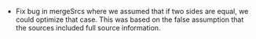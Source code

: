 - Fix bug in mergeSrcs where we assumed that if two sides are equal, we could optimize that case. This was based on the false assumption that the sources included full source information.
